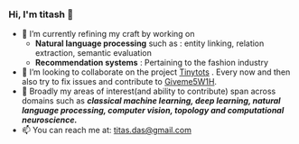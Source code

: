 ### Hi, I'm titash 👋

- 🔭 I’m currently refining my craft by working on
  * **Natural language processing** such as : entity linking, relation extraction, semantic evaluation
  * **Recommendation systems** : Pertaining to the fashion industry
- 👯 I’m looking to collaborate on the project [Tinytots](https://github.com/TitasDas/Tinytots) . Every now and then also try to fix issues and contribute to [Giveme5W1H](https://github.com/fhamborg/Giveme5W1H). 
- 🌱 Broadly my areas of interest(and ability to contribute) span across domains such as ***classical machine learning, deep learning, natural language processing, computer vision, topology and computational neuroscience.***
- 📫 You can reach me at: titas.das@gmail.com  


<!--
**TitasDas/TitasDas** is a ✨ _special_ ✨ repository because its `README.md` (this file) appears on your GitHub profile.

Here are some ideas to get you started:

- 🔭 I’m currently working on ...
- 🌱 I’m currently learning ...
- 👯 I’m looking to collaborate on ...
- 🤔 I’m looking for help with ...
- 💬 Ask me about ...
- 📫 How to reach me: ...
- 😄 Pronouns: ...
- ⚡ Fun fact: ...
-->
